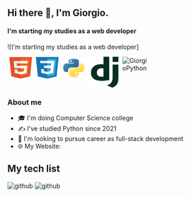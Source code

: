 ## Hi there 👋, I'm Giorgio.
#### I'm starting my studies as a web developer
![I'm starting my studies as a web developer]

<div style="display: flex">
 <img align="center" alt="Giorgio-HTML" height="50" width="60" src="https://raw.githubusercontent.com/devicons/devicon/master/icons/html5/html5-original.svg">
 <img align="center" alt="Giorgio-CSS" height="50" width="60" src="https://raw.githubusercontent.com/devicons/devicon/master/icons/css3/css3-original.svg">
 <img align="center" alt="Giorgio-Python" height="50" width="60" src="https://raw.githubusercontent.com/devicons/devicon/master/icons/python/python-original.svg">
 <img align="center" alt="Giorgio-Django" height="70" width="80" src="https://github.com/devicons/devicon/blob/master/icons/django/django-plain.svg">
  <img align="center"alt="GiorgioPython"height="60"width="60"src="https://camo.githubusercontent.com/a30d7492025ac65a67d91e4d6a4757ac1c193d8342829a8ddca216ba6788b14d/68747470733a2f2f696d672e69636f6e73382e636f6d2f636f6c6f722f34382f3030303030302f6a6176617363726970742d2d76322e706e67">
</div>

### About me
- 🎓 I'm doing Computer Science college
- ✍️ I've studied Python since 2021
- 📝 I'm looking to pursue career as full-stack development
- 🌐 My Website:  
 ## My tech list
![github](https://raw.githubusercontent.com/manumanoj0010/manumanoj0010/main/images/python.png)
![github](https://raw.githubusercontent.com/manumanoj0010/manumanoj0010/main/images/css.png)





